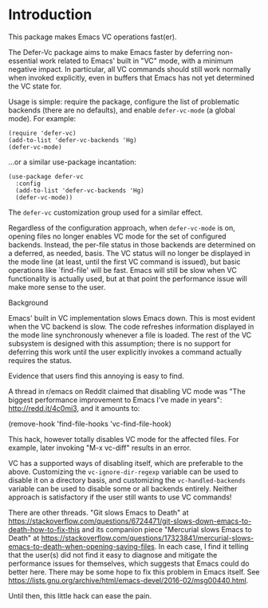 # Introduction

This package makes Emacs VC operations fast(er).

The Defer-Vc package aims to make Emacs faster by deferring non-essential work
related to Emacs' built in "VC" mode, with a minimum negative impact.  In
particular, all VC commands should still work normally when invoked explicitly,
even in buffers that Emacs has not yet determined the VC state for.

Usage is simple: require the package, configure the list of problematic backends
(there are no defaults), and enable `defer-vc-mode` (a global mode).  For
example:

    (require 'defer-vc)
    (add-to-list 'defer-vc-backends 'Hg)
    (defer-vc-mode)

...or a similar use-package incantation:

    (use-package defer-vc
      :config
      (add-to-list 'defer-vc-backends 'Hg)
      (defer-vc-mode))

The `defer-vc` customization group used for a similar effect.

Regardless of the configuration approach, when `defer-vc-mode` is on, opening
files no longer enables VC mode for the set of configured backends.  Instead,
the per-file status in those backends are determined on a deferred, as needed,
basis.  The VC status will no longer be displayed in the mode line (at least,
until the first VC command is issued), but basic operations like `find-file'
will be fast.  Emacs will still be slow when VC functionality is actually used,
but at that point the performance issue will make more sense to the user.

 Background

Emacs' built in VC implementation slows Emacs down.  This is most evident when
the VC backend is slow.  The code refreshes information displayed in the mode
line synchronously whenever a file is loaded.  The rest of the VC subsystem is
designed with this assumption; there is no support for deferring this work until
the user explicitly invokes a command actually requires the status.

Evidence that users find this annoying is easy to find.

A thread in r/emacs on Reddit claimed that disabling VC mode was "The biggest
performance improvement to Emacs I've made in years": http://redd.it/4c0mi3, and
it amounts to:

  (remove-hook 'find-file-hooks 'vc-find-file-hook)

This hack, however totally disables VC mode for the affected files.  For
example, later invoking "M-x vc-diff" results in an error.

VC has a supported ways of disabling itself, which are preferable to the above.
Customizing the `vc-ignore-dir-regexp` variable can be used to disable it on a
directory basis, and customizing the `vc-handled-backends` variable can be used
to disable some or all backends entirely.  Neither approach is satisfactory if
the user still wants to use VC commands!

There are other threads.  "Git slows Emacs to Death" at
https://stackoverflow.com/questions/6724471/git-slows-down-emacs-to-death-how-to-fix-this
and its companion piece "Mercurial slows Emacs to Death" at
https://stackoverflow.com/questions/17323841/mercurial-slows-emacs-to-death-when-opening-saving-files.
In each case, I find it telling that the user(s) did not find it easy to
diagnose and mitigate the performance issues for themselves, which suggests that
Emacs could do better here.  There may be some hope to fix this problem in Emacs
itself.  See
https://lists.gnu.org/archive/html/emacs-devel/2016-02/msg00440.html.

Until then, this little hack can ease the pain.
